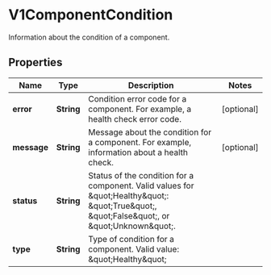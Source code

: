 

# V1ComponentCondition

Information about the condition of a component.
## Properties

Name | Type | Description | Notes
------------ | ------------- | ------------- | -------------
**error** | **String** | Condition error code for a component. For example, a health check error code. |  [optional]
**message** | **String** | Message about the condition for a component. For example, information about a health check. |  [optional]
**status** | **String** | Status of the condition for a component. Valid values for \&quot;Healthy\&quot;: \&quot;True\&quot;, \&quot;False\&quot;, or \&quot;Unknown\&quot;. | 
**type** | **String** | Type of condition for a component. Valid value: \&quot;Healthy\&quot; | 



